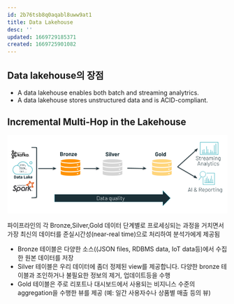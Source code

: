 ```yaml
---
id: 2b76tsb8q0aqabl8uww9at1
title: Data Lakehouse
desc: ''
updated: 1669729185371
created: 1669725901082
---
```


## Data lakehouse의 장점
- A data lakehouse enables both batch and streaming analytrics.
- A data lakehouse stores unstructured data and is ACID-compliant.

## Incremental Multi-Hop in the Lakehouse

![](/assets/images/databricks-multi-hop.png)

파이프라인의 각 Bronze,Silver,Gold 데이터 단계별로 프로세싱되는 과정을 거치면서 가장 최신의 데이터를 준실시간성(near-real time)으로 처리하여 분석가에게 제공됨

- Bronze 테이블은 다양한 소스((JSON files, RDBMS data, IoT data등)에서 수집한 원본 데이터를 저장
- Silver 테이블은 우리 데이터에 좀더 정제된 view를 제공합니다. 다양한 bronze 테이블과 조인하거나 불필요한 정보의 제거, 업데이트등을 수행
- Gold 테이블은 주로 리포트나 대시보드에서 사용되는 비지니스 수준의 aggregation을 수행한 뷰를 제공 (예: 일간 사용자수나 상품별 매출 등의 뷰)